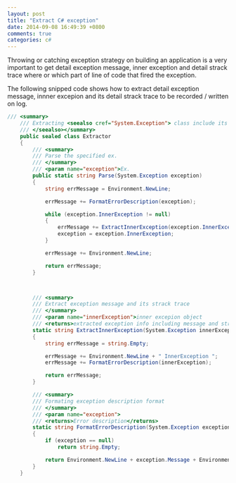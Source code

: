 ```yaml
---
layout: post
title: "Extract C# exception"
date: 2014-09-08 16:49:39 +0800
comments: true
categories: c#
---
```

Throwing or catching exception strategy on building an application is a very important to get detail exception message, inner exception and detail strack trace where or which part of line of code that fired the exception.

The following snipped code shows how to extract detail exception message, innner excepion and its detail strack trace to be recorded / written on log.

``` c# exception extractor
/// <summary>
    /// Extracting <seealso cref="System.Exception"> class include its inner exception
    /// </seealso></summary>
    public sealed class Extractor
    {
        /// <summary>
        /// Parse the specified ex.
        /// </summary>
        /// <param name="exception">Ex.
        public static string Parse(System.Exception exception)
        {
            string errMessage = Environment.NewLine;

            errMessage += FormatErrorDescription(exception);

            while (exception.InnerException != null)
            {
                errMessage += ExtractInnerException(exception.InnerException);
                exception = exception.InnerException;
            }

            errMessage += Environment.NewLine;

            return errMessage;
        }



        /// <summary>
        /// Extract exception message and its strack trace
        /// </summary>
        /// <param name="innerException">inner excepion object
        /// <returns>extracted exception info including message and strack trace</returns>
        static string ExtractInnerException(System.Exception innerException)
        {
            string errMessage = string.Empty;

            errMessage += Environment.NewLine + " InnerException ";
            errMessage += FormatErrorDescription(innerException);

            return errMessage;
        }

        /// <summary>
        /// Formating exception description format
        /// </summary>
        /// <param name="exception">
        /// <returns>Error description</returns>
        static string FormatErrorDescription(System.Exception exception)
        {
            if (exception == null)
                return string.Empty;

            return Environment.NewLine + exception.Message + Environment.NewLine + exception.StackTrace;
        }
    }
```
